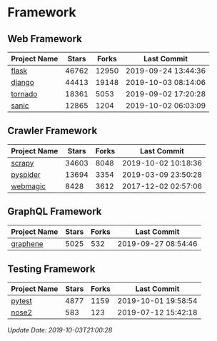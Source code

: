 # Framework

## Web Framework

| Project Name | Stars | Forks | Last Commit |
| ------------ | ----- | ----- | ----------- |
| [flask](https://github.com/pallets/flask) | 46762 | 12950 | 2019-09-24 13:44:36 |
| [django](https://github.com/django/django) | 44413 | 19148 | 2019-10-03 08:14:06 |
| [tornado](https://github.com/tornadoweb/tornado) | 18361 | 5053 | 2019-09-02 17:20:28 |
| [sanic](https://github.com/huge-success/sanic) | 12865 | 1204 | 2019-10-02 06:03:09 |

## Crawler Framework

| Project Name | Stars | Forks | Last Commit |
| ------------ | ----- | ----- | ----------- |
| [scrapy](https://github.com/scrapy/scrapy) | 34603 | 8048 | 2019-10-02 10:18:36 |
| [pyspider](https://github.com/binux/pyspider) | 13694 | 3354 | 2019-03-09 23:50:28 |
| [webmagic](https://github.com/code4craft/webmagic) | 8428 | 3612 | 2017-12-02 02:57:06 |

## GraphQL Framework

| Project Name | Stars | Forks | Last Commit |
| ------------ | ----- | ----- | ----------- |
| [graphene](https://github.com/graphql-python/graphene) | 5025 | 532 | 2019-09-27 08:54:46 |

## Testing Framework

| Project Name | Stars | Forks | Last Commit |
| ------------ | ----- | ----- | ----------- |
| [pytest](https://github.com/pytest-dev/pytest) | 4877 | 1159 | 2019-10-01 19:58:54 |
| [nose2](https://github.com/nose-devs/nose2) | 583 | 123 | 2019-07-12 15:42:18 |

*Update Date: 2019-10-03T21:00:28*